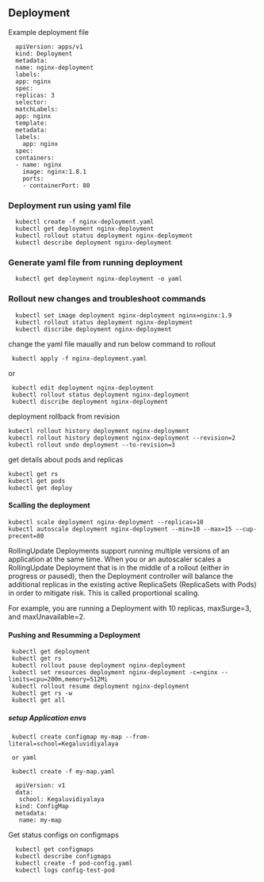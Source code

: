 ## Deployment

Example deployment file

      apiVersion: apps/v1
      kind: Deployment
      metadata:
      name: nginx-deployment
      labels:
      app: nginx
      spec:
      replicas: 3
      selector:
      matchLabels:
      app: nginx
      template:
      metadata:
      labels:
        app: nginx
      spec:
      containers:
      - name: nginx
        image: nginx:1.8.1
        ports:
        - containerPort: 80

### Deployment run using yaml file

      kubectl create -f nginx-deployment.yaml
      kubectl get deployment nginx-deployment
      kubectl rollout status deployment nginx-deployment
      kubectl describe deployment nginx-deployment

### Generate yaml file from running deployment

      kubectl get deployment nginx-deployment -o yaml

### Rollout new changes and troubleshoot commands


      kubectl set image deployment nginx-deployment nginx=nginx:1.9
      kubectl rollout status deployment nginx-deployment
      kubectl discribe deployment nginx-deployment


change the yaml file maually and run below command to rollout

     kubectl apply -f nginx-deployment.yaml

or

     kubectl edit deployment nginx-deployment
     kubectl rollout status deployment nginx-deployment
     kubectl discribe deployment nginx-deployment

deployment rollback from revision

    kubectl rollout history deployment nginx-deployment
    kubectl rollout history deployment nginx-deployment --revision=2
    kubectl rollout undo deployment --to-revision=3


get details about pods and replicas

    kubectl get rs
    kubectl get pods
    kubectl get deploy

#### Scalling the deployment

    kubectl scale deployment nginx-deployment --replicas=10
    kubectl autoscale deployment nginx-deployment --min=10 --max=15 --cup-precent=80

RollingUpdate Deployments support running multiple versions of an application at the same time. When you or an autoscaler scales a RollingUpdate Deployment that is in the middle of a rollout (either in progress or paused), then the Deployment controller will balance the additional replicas in the existing active ReplicaSets (ReplicaSets with Pods) in order to mitigate risk. This is called proportional scaling.

For example, you are running a Deployment with 10 replicas, maxSurge=3, and maxUnavailable=2.


#### Pushing and Resumming a Deployment

     kubectl get deployment
     kubectl get rs
     kubectl rollout pause deployment nginx-deployment
     kubectl set resources deployment nginx-deployment -c=nginx --limits=cpu=200m,memory=512Mi
     kubectl rollout resume deployment nginx-deployment
     kubectl get rs -w
     kubectl get all


##### setup Application envs


     kubectl create configmap my-map --from-literal=school=Kegaluvidiyalaya

     or yaml

     kubectl create -f my-map.yaml

      apiVersion: v1
      data:
       school: Kegaluvidiyalaya
      kind: ConfigMap
      metadata:
       name: my-map

  Get status configs on configmaps

      kubectl get configmaps
      kubectl describe configmaps
      kubectl create -f pod-config.yaml
      kubectl logs config-test-pod

